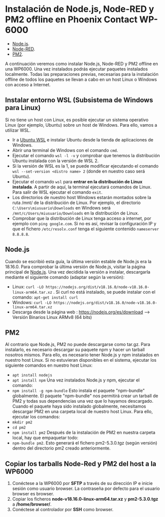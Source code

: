 # Instalación de Node.js, Node-RED y PM2 offline en Phoenix Contact WP-6000
- [Node.js](https://nodejs.org/es/).
- [Node-RED](https://nodered.org/).
- [PM2](http://pm2.keymetrics.io/).

A continuación veremos como instalar Node.js, Node-RED y PM2 offline en una WP6000. Una vez instalados podrás ejecutar paquetes instalados localmente.
Todas las preparaciones previas, necesarias para la instalación offline de todos los paquetes se llevan a cabo en un host Linux o Windows con acceso a Internet.

## Instalar entorno WSL (Subsistema de Windows para Linux) 
Si no tiene un host con Linux, es posible ejecutar un sistema operativo Linux (por ejemplo, Ubuntu) sobre un host de Windows. Para ello, vamos a utilizar WSL. 
- Ir a [Ubuntu WSL](https://ubuntu.com/wsl) e instalar Ubuntu desde la tienda de aplicaciones de Windows.
- Abrir una terminal de Windows con el comando ```cmd```.
- Ejecutar el comando ```wsl -l -v``` y comprobar que tenemos la distribución Ubuntu instalada con la versión de WSL 2.
- Si la versión de WSL es la 1, se puede modificar ejecutando el comando ```wsl --set-version <distro name> 2``` (donde <distro name> en nuestro caso será Ubuntu).
- Ejecutar el comando ```wsl``` para __entrar en la distribución de Linux instalada__. A partir de aquí, la terminal ejecutará comandos de Linux. Para salir de WSL ejecutar el comando ```exit```.
- Los directorios de nuestro host Windows estarán montados sobre la ruta /mnt/ de la distribución de Linux. Por ejemplo, el directorio ```C:\Users\miusuario\Downloads``` en Windows será ```/mnt/c/Users/miusuario/Downloads``` en la distribución de Linux.
- Comprobar que la distribución de Linux tenga acceso a internet, por ejemplo con ```ping google.com```. Si no es así, revisar la configuración IP y que el fichero ```/etc/resolv.conf``` tenga el siguiente contenido ```nameserver 8.8.8.8```.
  
## Node.js
Cuando se escribió esta guía, la última versión estable de Node.js era la 18.16.0. Para comprobar la última versión de Node.js, visitar la página principal de [Node.js](https://nodejs.org/es/). 
Una vez decidida la versión a instalar, descargarla mediante el siguiente comando (adaptar según la versión):
- Linux: ```curl -LO https://nodejs.org/dist/v18.16.0/node-v18.16.0-linux-arm64.tar.xz``` . Si curl no está instalado, se puede instalar con el comando: ```apt-get install curl```
- Windows: ```curl -LO https://nodejs.org/dist/v18.16.0/node-v18.16.0-linux-arm64.tar.xz```
- Descarga desde la página web : https://nodejs.org/es/download --> Versión Binarios Linux ARMv8 (64 bits)

## PM2
Al contrario que Node.js, PM2 no puede descargarse como tar.gz. Para instalarlo, es necesario descargar su paquete npm y hacer un tarball nosotros mismos. Para ello, es necesario tener Node.js y npm instalados en nuestro host Linux. Si no estuvieran disponibles en el sistema, ejecutar los siguiente comandos en nuestro host Linux:
- ```apt install nodejs```
- ```apt install npm```
Una vez instalados Node.js y npm, ejecutar el comando:
- ```npm install -g npm-bundle```
Esto instala el paquete "npm-bundle" globalmente. El paquete "npm-bundle" nos permitirá crear un tarball de PM2 y todas sus dependencias una vez que lo hayamos descargado.
Cuando el paquete haya sido instalado globalmente, necesitamos descargar PM2 en una carpeta local de nuestro host Linux. Para ello, ejecutar los comandos:
- ```mkdir pm2```
- ```cd pm2```
- ```npm install pm2```
Después de la instalación de PM2 en nuestra carpeta local, hay que empaquetar todo:
- ```npm-bundle pm2```. Esto generará el fichero pm2-5.3.0.tgz (según versión) dentro del directorio pm2 creado anteriormente.

## Copiar los tarballs Node-Red y PM2 del host a la WP6000
1. Conéctese a la WP6000 por __SFTP__ a través de su dirección IP e inicie sesión como usuario browser. La contraseña por defecto para el usuario browser es browser.
2. Copiar los ficheros __node-v18.16.0-linux-arm64.tar.xz__ y __pm2-5.3.0.tgz__ a __/home/browser/__.
3. Conéctese al controlador por __SSH__ como browser.
 
  



